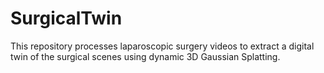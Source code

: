 # SurgicalTwin
This repository processes laparoscopic surgery videos to extract a digital twin of the surgical scenes using dynamic 3D Gaussian Splatting.
